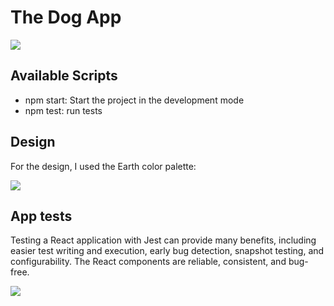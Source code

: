 # The Dog App

 <img src="https://i.postimg.cc/Gp6L4dT6/screencapture-localhost-3000-2023-03-06-18-26-56.png"/>

## Available Scripts

- npm start: Start the project in the development mode
- npm test: run tests


## Design

For the design, I used the Earth color palette:

<img src='https://i.postimg.cc/wvdr4jtX/Screenshot-2023-03-06-at-18-45-27.png'/>


## App tests

Testing a React application with Jest can provide many benefits, including easier test writing and execution, early bug detection, snapshot testing, and configurability. The React components are reliable, consistent, and bug-free.

<img src='https://i.postimg.cc/SxCJFgTW/Screenshot-2023-03-06-at-18-50-37.png'/>

